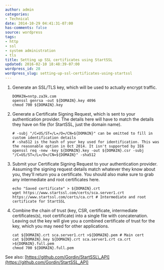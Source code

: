 ```yaml
---
author: admin
categories:
- Technical
date: 2014-10-29 04:41:31-07:00
has-comments: false
source: wordpress
tags:
- http
- ssl
- system administration
- tls
title: Setting up SSL certificates using StartSSL
updated: 2016-02-10 18:48:39-07:00
wordpress_id: 28
wordpress_slug: setting-up-ssl-certificates-using-startssl
---
```

1.  Generate an SSL/TLS key, which will be used to actually encrypt traffic.
    
    ```
    DOMAIN=nntp.za3k.com
    openssl genrsa -out ${DOMAIN}.key 4096
    chmod 700 ${DOMAIN}.key
    ```
    
2.  Generate a Certificate Signing Request, which is sent to your authentication provider. The details here will have to match the details they have on file (for StartSSL, just the domain name).
    
    ```
    # -subj "/C=US/ST=/L=/O=/CN=${DOMAIN}" can be omitted to fill in custom identification details
    # -sha512 is the hash of your key used for identification. This was the reasonable option in Oct 2014. It isn't supported by IE6
    openssl req -new -key ${DOMAIN}.key -out ${DOMAIN}.csr -subj "/C=US/ST=/L=/O=/CN=${DOMAIN}" -sha512
    ```
    
3.  Submit your Certificate Signing Request to your authentication provider. Assuming the signing request details match whatever they know about you, they’ll return you a certificate. You should also make sure to grab any intermediate and root certificates here.
    
    ```
    echo "Saved certificate" > ${DOMAIN}.crt
    wget https://www.startssl.com/certs/sca.server1.crt https://www.startssl.com/certs/ca.crt # Intermediate and root certificate for StartSSL
    ```
    
4.  Combine the chain of trust (key, CSR, certificate, intermediate certificates(s), root certificate) into a single file with concatenation. Leaving out the key will give you a combined certificate of trust for the key, which you may need for other applications.
    
    ```
    cat ${DOMAIN}.crt sca.server1.crt >${DOMAIN}.pem # Main cert
    cat ${DOMAIN}.key ${DOMAIN}.crt sca.server1.crt ca.crt >${DOMAIN}.full.pem
    chmod 700 ${DOMAIN}.full.pem
    ```
    

See also: [https://github.com/Gordin/StartSSL\_API](https://github.com/Gordin/StartSSL_API)

